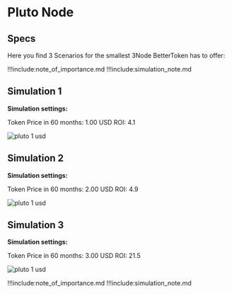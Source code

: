 

# Pluto Node

## Specs

Here you find 3 Scenarios for the smallest 3Node BetterToken has to offer:

!!!include:note_of_importance.md
!!!include:simulation_note.md

## Simulation 1

**Simulation settings:**

Token Price in 60 months: 1.00 USD
ROI: 4.1

![pluto 1 usd](pluto-1usd.jpg)


## Simulation 2

**Simulation settings:**

Token Price in 60 months: 2.00 USD
ROI: 4.9

![pluto 1 usd](pluto-2usd.jpg)


## Simulation 3

**Simulation settings:**

Token Price in 60 months: 3.00 USD
ROI: 21.5

![pluto 1 usd](pluto-3usd.jpg)

!!!include:note_of_importance.md
!!!include:simulation_note.md